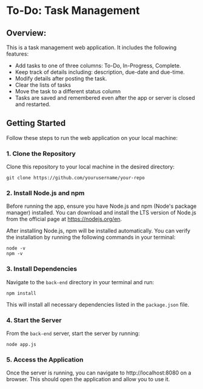 # To-Do: Task Management
## Overview:

This is a task management web application. It includes the following features:
- Add tasks to one of three columns: To-Do, In-Progress, Complete.
- Keep track of details including: description, due-date and due-time.
- Modify details after posting the task.
- Clear the lists of tasks
- Move the task to a different status column
- Tasks are saved and remembered even after the app or server is closed and restarted.

## Getting Started

Follow these steps to run the web application on your local machine:

### 1. Clone the Repository

Clone this repository to your local machine in the desired directory:

```
git clone https://github.com/yourusername/your-repo
```

### 2. Install Node.js and npm 

Before running the app, ensure you have Node.js and npm (Node's package manager) installed.
You can download and install the LTS version of Node.js from the official page at https://nodejs.org/en.

After installing Node.js, npm will be installed automatically. You can verify the installation by running
the following commands in your terminal:

```
node -v
npm -v
```

### 3. Install Dependencies

Navigate to the `back-end` directory in your terminal and run:

```
npm install
```
This will install all necessary dependencies listed in the `package.json` file.

### 4. Start the Server

From the `back-end` server, start the server by running:

```
node app.js
```

### 5. Access the Application

Once the server is running, you can navigate to http://localhost:8080 on a browser.
This should open the application and allow you to use it.


